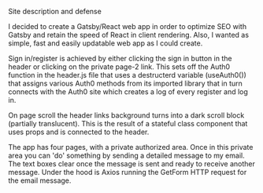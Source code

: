 

Site description and defense

I decided to create a Gatsby/React web app in order to optimize SEO with Gatsby and retain the speed of React in client rendering. 
Also, I wanted as simple, fast and easily updatable web app as I could create. 

Sign in/register is achieved by either clicking the sign in button in the header or clicking on the private page-2 link.
 This sets off the Auth0 function in the header.js file that uses a destructerd variable (useAuth0()) that assigns various 
Auth0 methods from its imported library that in turn connects with the Auth0 site which creates a log of every register and log in. 

On page scroll the header links background turns into a dark scroll block (partially translucent). This is the result of a stateful 
class component that uses props and is connected to the header. 

The app has four pages, with a private authorized area. Once in this private area you can 'do' something by sending a detailed 
message to my email. The text boxes clear once the message is sent and ready to receive another message. Under the hood is Axios 
running the GetForm HTTP request for the email message.